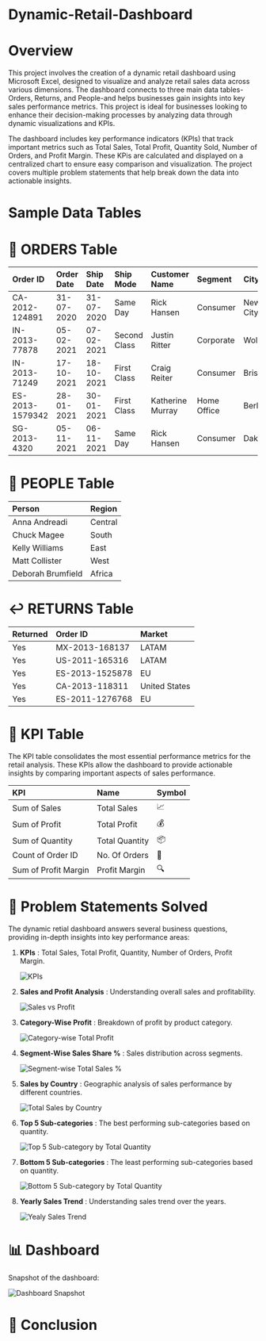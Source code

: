 # Dynamic-Retail-Dashboard
# Overview
This project involves the creation of a dynamic retail dashboard using Microsoft Excel, designed to visualize and analyze retail sales data across various dimensions. The dashboard connects to three main data tables-Orders, Returns, and People-and helps businesses gain insights into key sales performance metrics. This project is ideal for businesses looking to enhance their decision-making processes by analyzing data through dynamic visualizations and KPIs.

The dashboard includes key performance indicators (KPls) that track important metrics such as Total Sales, Total Profit, Quantity Sold, Number of Orders, and Profit Margin. These KPis are calculated and displayed on a centralized chart to ensure easy comparison and visualization. The project covers multiple problem statements that help break down the data into actionable insights.
# Sample Data Tables
# 📑 ORDERS Table
| Order ID        | Order Date | Ship Date  | Ship Mode     | Customer Name      | Segment     | City         | State           | Country        | Product Name                   | Sales    | Quantity | Profit   |
|:----------------|:-----------|:-----------|:--------------|:-------------------|:------------|:-------------|:----------------|:---------------|:-------------------------------|---------:|---------:|---------:|
| CA-2012-124891  | 31-07-2020 | 31-07-2020 | Same Day      | Rick Hansen        | Consumer    | New York City| New York        | United States  | Plantronics CS510 Headset       | 2309.65  | 7        | 762.18   |
| IN-2013-77878   | 05-02-2021 | 07-02-2021 | Second Class  | Justin Ritter      | Corporate   | Wollongong   | New South Wales | Australia      | Novimex Leather Armchair        | 3709.39  | 9        | -288.76  |
| IN-2013-71249   | 17-10-2021 | 18-10-2021 | First Class   | Craig Reiter       | Consumer    | Brisbane     | Queensland      | Australia      | Nokia Smart Phone              | 5175.17  | 9        | 919.97   |
| ES-2013-1579342 | 28-01-2021 | 30-01-2021 | First Class   | Katherine Murray   | Home Office | Berlin       | Berlin          | Germany        | Motorola Cordless Phone        | 2892.51  | 5        | -96.54   |
| SG-2013-4320    | 05-11-2021 | 06-11-2021 | Same Day      | Rick Hansen        | Consumer    | Dakar        | Dakar           | Senegal        | Sharp Wireless Fax             | 2832.96  | 8        | 311.52   |

# 👥 PEOPLE Table
| Person              | Region  |
|:--------------------|:--------|
| Anna Andreadi        | Central |
| Chuck Magee          | South   |
| Kelly Williams       | East    |
| Matt Collister       | West    |
| Deborah Brumfield    | Africa  |

# ↩️ RETURNS Table
| Returned | Order ID        | Market         |
|:---------|:----------------|:---------------|
| Yes      | MX-2013-168137   | LATAM          |
| Yes      | US-2011-165316   | LATAM          |
| Yes      | ES-2013-1525878  | EU             |
| Yes      | CA-2013-118311   | United States  |
| Yes      | ES-2011-1276768  | EU             |

# 📌 KPI Table
The KPI table consolidates the most essential performance metrics for the retail analysis. These KPIs allow the dashboard to provide actionable insights by comparing important aspects of sales performance.

| KPI                  | Name           | Symbol |
|:---------------------|:---------------|:-------|
| Sum of Sales          | Total Sales    | 📈     |
| Sum of Profit         | Total Profit   | 💰     |
| Sum of Quantity       | Total Quantity | 📦     |
| Count of Order ID     | No. Of Orders  | 🛒     |
| Sum of Profit Margin  | Profit Margin  | 🔍     |

# 🎯 Problem Statements Solved
The dynamic retial dashboard answers several business questions, providing in-depth insights into key performance areas:

1. **KPIs** : Total Sales, Total Profit, Quantity, Number of Orders, Profit Margin.

   ![KPIs](https://github.com/user-attachments/assets/586630b0-a11d-4782-b4a5-374bc0127335)
   
2. **Sales and Profit Analysis** : Understanding overall sales and profitability.

   ![Sales vs Profit](https://github.com/user-attachments/assets/8df46dd9-d6b2-46f2-bd9a-98c3004252a7)

3. **Category-Wise Profit** : Breakdown of profit by product category.

   ![Category-wise Total Profit](https://github.com/user-attachments/assets/d31538b8-add7-44e3-ac7b-b6b10d966702)

4. **Segment-Wise Sales Share %** : Sales distribution across segments.

   ![Segment-wise Total Sales %](https://github.com/user-attachments/assets/9620efc0-3984-4fb8-88d4-83e953fdf3fa)

5. **Sales by Country** : Geographic analysis of sales performance by different countries.

   ![Total Sales by Country](https://github.com/user-attachments/assets/9408b436-9b56-4a1d-8395-c404b559f912)

6. **Top 5 Sub-categories** : The best performing sub-categories based on quantity.

   ![Top 5 Sub-category by Total Quantity](https://github.com/user-attachments/assets/34cafa6c-3cf8-41ab-aa9b-7e37ec51855b)

7. **Bottom 5 Sub-categories** : The least performing sub-categories based on quantity.

   ![Bottom 5 Sub-category by Total Quantity](https://github.com/user-attachments/assets/4277eeaf-29b8-4ffc-b480-44a9f731386d)

8. **Yearly Sales Trend** : Understanding sales trend over the years.

    ![Yealy Sales Trend](https://github.com/user-attachments/assets/49eceaf7-03e6-4edb-b15d-e5d3453ee3ea)

# 📊 Dashboard
Snapshot of the dashboard:

![Dashboard Snapshot](https://github.com/user-attachments/assets/b3fd71cf-de91-4e78-a1e4-e72b05c8678f)

# 🏁 Conclusion















